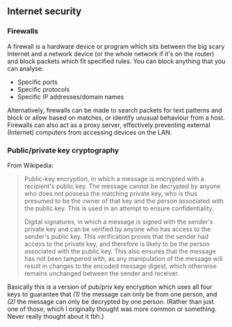 Internet security
-----------------

### Firewalls

A firewall is a hardware device or program which sits between the big scary
Internet and a network device (or the whole network if it's on the router) and
block packets which fit specified rules. You can block anything that you can
analyse:

  * Specific ports
  * Specific protocols
  * Specific IP addresses/domain names

Alternatively, firewalls can be made to search packets for text patterns and
block or allow based on matches, or identify unusual behaviour from a host.
Firewalls can also act as a proxy server, effectively preventing external
(Internet) computers from accessing devices on the LAN.


### Public/private key cryptography

From Wikipedia:

  > Public-key encryption, in which a message is encrypted with a recipient's
  > public key. The message cannot be decrypted by anyone who does not possess
  > the matching private key, who is thus presumed to be the owner of that key
  > and the person associated with the public key. This is used in an attempt
  > to ensure confidentiality.
  >
  > Digital signatures, in which a message is signed with the sender's
  > private key and can be verified by anyone who has access to the
  > sender's public key. This verification proves that the sender had
  > access to the private key, and therefore is likely to be the person
  > associated with the public key. This also ensures that the message has
  > not been tampered with, as any manipulation of the message will result
  > in changes to the encoded message digest, which otherwise remains
  > unchanged between the sender and receiver.

Basically this is a version of pub/priv key encryption which uses all four keys
to guarantee that *(1)* the message can only be from one person, and *(2)* the
message can only be decrypted by one person. (Rather than just one of those,
which I originally thought was more common or something. Never really thought
about it tbh.)
